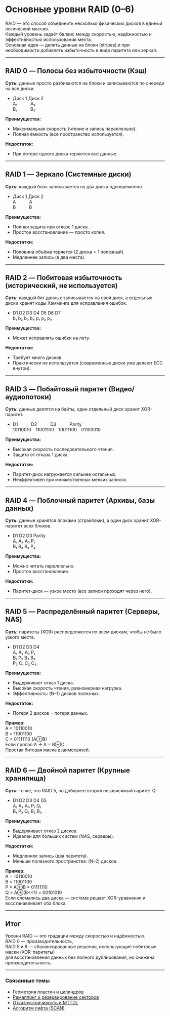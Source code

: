 # Основные уровни RAID (0–6)

RAID — это способ объединить несколько физических дисков в единый логический массив.  
Каждый уровень задаёт баланс между скоростью, надёжностью и эффективностью использования места.  
Основная идея — делить данные на блоки (stripes) и при необходимости добавлять избыточность в виде паритета или зеркал.

---

## RAID 0 — Полосы без избыточности (Кэш)

**Суть:** данные просто разбиваются на блоки и записываются по очереди на все диски.  

- Диск 1 Диск 2  
  A₁   A₂  
  B₁   B₂  

**Преимущества:**  
- Максимальная скорость (чтение и запись параллельно).  
- Полная ёмкость (всё пространство используется).  

**Недостаток:**  
- При потере одного диска теряются все данные.  

---

## RAID 1 — Зеркало (Системные диски)

**Суть:** каждый блок записывается на два диска одновременно.  

- Диск 1 Диск 2  
  A   A  
  B   B  

**Преимущества:**  
- Полная защита при отказе 1 диска.  
- Простое восстановление — просто копия.  

**Недостатки:**  
- Половина объёма теряется (2 диска = 1 полезный).  
- Медленнее запись (в два места).  

---

## RAID 2 — Побитовая избыточность (исторический, не используется)

**Суть:** каждый бит данных записывается на свой диск, а отдельные диски хранят коды Хэмминга для исправления ошибок.  

- D1 D2 D3 D4 D5 D6 D7  
  b₁ b₂ b₃ b₄ p₁ p₂ p₃  

**Преимущества:**  
- Может исправлять ошибки на лету.  

**Недостатки:**  
- Требует много дисков.  
- Практически не используется (современные диски уже делают ECC внутри).  

---

## RAID 3 — Побайтовый паритет (Видео/аудиопотоки)

**Суть:** данные делятся на байты, один отдельный диск хранит XOR-паритет.  

- D1   D2   D3   Parity  
  10110010 11001100 10011100 01100010  

**Преимущества:**  
- Высокая скорость последовательного чтения.  
- Защита от отказа 1 диска.  

**Недостатки:**  
- Паритет-диск нагружается сильнее остальных.  
- Неэффективен при множественных мелких записях.  

---

## RAID 4 — Поблочный паритет (Архивы, базы данных)

**Суть:** данные хранятся блоками (страйпами), а один диск хранит XOR-паритет всех блоков.  

- D1 D2 D3 Parity  
  A₁ A₂ A₃ P₁  
  B₁ B₂ B₃ P₂  

**Преимущества:**  
- Можно читать параллельно.  
- Простое восстановление.  

**Недостатки:**  
- Паритет-диск — узкое место (все записи проходят через него).  

---

## RAID 5 — Распределённый паритет (Серверы, NAS)

**Суть:** паритеты (XOR) распределяются по всем дискам, чтобы не было узкого места.  

- D1 D2 D3 D4  
  A₁ A₂ A₃ P₁  
  B₁ P₂ B₂ B₃  
  P₃ C₁ C₂ C₃  

**Преимущества:**  
- Выдерживает отказ 1 диска.  
- Высокая скорость чтения, равномерная нагрузка.  
- Эффективность: (N–1) дисков полезных.  

**Недостаток:**  
- Потеря 2 дисков = потеря данных.  

**Пример:**  
A = 10110010  
B = 11001100  
C = 01111110 (A⊕B)  
Если пропал A → A = B⊕C.  
Простая битовая маска взаимосвязей.  

---

## RAID 6 — Двойной паритет (Крупные хранилища)

**Суть:** то же, что RAID 5, но добавлен второй независимый паритет Q.  

- D1 D2 D3 D4 D5  
  A₁ A₂ A₃ P₁ Q₁  
  B₁ P₂ Q₂ B₂ B₃  

**Преимущества:**  
- Выдерживает отказ 2 дисков.  
- Идеален для больших систем (NAS, серверы).  

**Недостатки:**  
- Медленнее запись (два паритета).  
- Меньше полезного пространства: (N–2) дисков.  

**Пример:**  
A = 10110010  
B = 11001100  
P = A⊕B = 01111110  
Q = A⊕(B<<1) = 00101010  
Если сломались два диска — система решает XOR-уравнения и восстанавливает оба блока.  

---

## Итог

Уровни RAID — это градации между скоростью и надёжностью.  
RAID 0 — производительность,  
RAID 5 и 6 — сбалансированные решения, использующие побитовые маски (XOR-паритеты)  
для восстановления данных без полного дублирования, но снижена производительность.  

---

### Связанные темы

- [Геометрия пластин и цилиндров](../PhysicalLayer/DiskGeometry.md)  
- [Ремаппинг и резервирование секторов](./Remapping_and_SectorSparing.md)  
- [Отказоустойчивость и MTTDL](../FaultTolerance/MTBF_and_MTTDL.md)  
- [Алгоритм лифта (SCAN)](../IO_Scheduling/Elevator_vs_SCAN.md)
